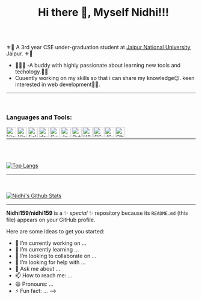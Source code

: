 <h1 align="center">
<br>
  Hi there 👋, Myself Nidhi!!!
 <br> 
</h1> 

<br>
<br>

⚜🔅 A 3rd year CSE under-graduation student at [Jaipur National University](https://www.jnujaipur.ac.in/), Jaipur. ⚜🔅

- 👩‍🙇‍♀️
-A buddy with highly passionate about learning new tools and techology.👩‍💻
- Cuuently working on my skills so that i can share my knowledge😉.
keen interested in web development🎯🎯.

<hr>
<br>

### Languages and Tools:

<img align="left" alt="Visual Studio Code" width="26px" src="https://cdn.jsdelivr.net/npm/simple-icons@3.13.0/icons/visualstudiocode.svg" />
<img align="left" alt="Virtual-box" width="26px" src="https://cdn.jsdelivr.net/npm/simple-icons@3.12.4/icons/virtualbox.svg" />
<img align="left" alt="Eclipse" width="26px" src="https://cdn.jsdelivr.net/npm/simple-icons@3.12.4/icons/eclipseide.svg" />
<img align="left" alt="dev" width="26px" src="https://cdn.jsdelivr.net/npm/simple-icons@3.12.4/icons/dev-dot-to.svg" />
<img align="left" alt="C++" width="26px" src="https://cdn.jsdelivr.net/npm/simple-icons@3.12.4/icons/cplusplus.svg" />
<img align="left" alt="Java" width="26px" src="https://cdn.jsdelivr.net/npm/simple-icons@3.12.4/icons/java.svg" />
<img align="left" alt="Python" width="26px" src="https://cdn.jsdelivr.net/npm/simple-icons@3.12.4/icons/python.svg" />
<img align="left" alt="HTML5" width="26px" src="https://cdn.jsdelivr.net/npm/simple-icons@3.13.0/icons/html5.svg" />
<img align="left" alt="CSS3" width="26px" src="https://cdn.jsdelivr.net/npm/simple-icons@3.13.0/icons/css3.svg" />
<img align="left" alt="JS" width="26px" src="https://cdn.jsdelivr.net/npm/simple-icons@3.12.4/icons/javascript.svg" />
<img align="left" alt="GitHub" width="26px" src="https://cdn.jsdelivr.net/npm/simple-icons@3.13.0/icons/github.svg" />
<br><hr>


<br>
<br>


[![Top Langs](https://github-readme-stats.vercel.app/api/top-langs/?username=Nidhi159&layout=compact)](https://github.com/Nidhi159)
<hr>

<br>
<br>

<a href="https://github.com/Nidhi159">
 <img align="center" src="https://github-readme-stats.vercel.app/api?username=Nidhi159&show_icons=true&theme=light&line_height=27" alt="Nidhi's Github Stats"/>
</a>
<hr>


**Nidhi159/nidhi159** is a ✨ _special_ ✨ repository because its `README.md` (this file) appears on your GitHub profile.

Here are some ideas to get you started:

- 🔭 I’m currently working on ...
- 🌱 I’m currently learning ...
- 👯 I’m looking to collaborate on ...
- 🤔 I’m looking for help with ...
- 💬 Ask me about ...
- 📫 How to reach me: ...
- 😄 Pronouns: ...
- ⚡ Fun fact: ...
-->
